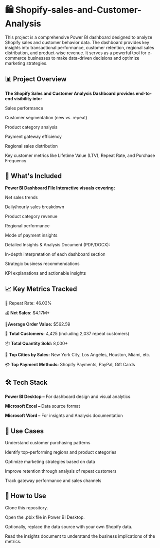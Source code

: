 # 🛍️ Shopify-sales-and-Customer-Analysis
This project is a comprehensive Power BI dashboard designed to analyze Shopify sales and customer behavior data. The dashboard provides key insights into transactional performance, customer retention, regional sales distribution, and product-wise revenue. It serves as a powerful tool for e-commerce businesses to make data-driven decisions and optimize marketing strategies.

## 📊 Project Overview
<b>The Shopify Sales and Customer Analysis Dashboard provides end-to-end visibility into:
</b>

Sales performance

Customer segmentation (new vs. repeat)

Product category analysis

Payment gateway efficiency

Regional sales distribution

Key customer metrics like Lifetime Value (LTV), Repeat Rate, and Purchase Frequency

## 📝 What's Included
<b> Power BI Dashboard File Interactive visuals covering:</b>

Net sales trends

Daily/hourly sales breakdown

Product category revenue

Regional performance

Mode of payment insights

Detailed Insights & Analysis Document (PDF/DOCX):

In-depth interpretation of each dashboard section

Strategic business recommendations

KPI explanations and actionable insights

## 📈 Key Metrics Tracked
🔄 Repeat Rate: 46.03%

💰 <b>Net Sales:</b> $4.17M+

🛒<b>Average Order Value:</b> $562.59

👥 <b>Total Customers:</b> 4,425 (including 2,037 repeat customers)

📦 <b>Total Quantity Sold:</b> 8,000+

📍 <b>Top Cities by Sales:</b> New York City, Los Angeles, Houston, Miami, etc.

💳 <b>Top Payment Methods:</b> Shopify Payments, PayPal, Gift Cards

## 🛠️ Tech Stack
<b>Power BI Desktop –</b> For dashboard design and visual analytics

<b>Microsoft Excel – </b>Data source format

<b>Microsoft Word –</b> For insights and Analysis documentation

## 🚀 Use Cases
Understand customer purchasing patterns

Identify top-performing regions and product categories

Optimize marketing strategies based on data

Improve retention through analysis of repeat customers

Track gateway performance and sales channels

## 📌 How to Use
Clone this repository.

Open the .pbix file in Power BI Desktop.

Optionally, replace the data source with your own Shopify data.

Read the insights document to understand the business implications of the metrics.

